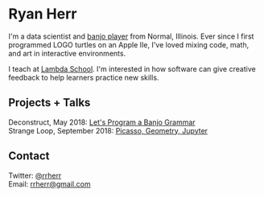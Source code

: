 # Ryan Herr

I'm a data scientist and [banjo player](https://www.youtube.com/playlist?list=PLAwif0tmlJfUaGjOkqTl5RNJQLJH3798I) from Normal, Illinois. Ever since I first programmed LOGO turtles on an Apple IIe, I've loved mixing code, math, and art in interactive environments.

I teach at [Lambda School](https://lambdaschool.com/). I'm interested in how software can give creative feedback to help learners practice new skills.

## Projects + Talks

Deconstruct, May 2018: [Let's Program a Banjo Grammar](https://rrherr.github.io/banjo-grammar/)  
Strange Loop, September 2018: [Picasso, Geometry, Jupyter](https://rrherr.github.io/picasso/)

## Contact

Twitter: [@rrherr](https://twitter.com/rrherr)  
Email: [rrherr@gmail.com](mailto:rrherr@gmail.com)
